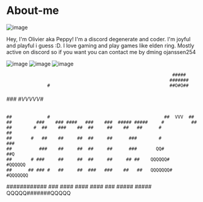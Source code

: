 # About-me
![image](https://github.com/user-attachments/assets/00fed854-01cd-4a26-a9ac-a72ca680636d)

Hey, I'm Olivier aka Peppy! I'm a discord degenerate and coder. I'm joyful and playful i guess :D. 
I love gaming and play games like elden ring. Mostly active on discord so if you want you can contact me by dming ojanssen254


![image](https://github.com/user-attachments/assets/855966f4-2d19-463a-99a9-cdf72d356ab1) 
![image](https://github.com/user-attachments/assets/d56227f0-0dfc-4505-aba5-77c491a2a4f6) 
![image](https://github.com/user-attachments/assets/94c70c5f-d811-4a2a-8f4c-0c4ac1c532a8)



                                                                 #####
                                                                #######
                   #                                            ##O#O##
  ######          ###                                           #VVVVV#
    ##             #                                          ##  VVV  ##
    ##         ###    ### ####   ###    ###  ##### #####     #          ##
    ##        #  ##    ###    ##  ##     ##    ##   ##      #            ##
    ##       #   ##    ##     ##  ##     ##      ###        #            ###
    ##          ###    ##     ##  ##     ##      ###       QQ#           ##Q
    ##       # ###     ##     ##  ##     ##     ## ##    QQQQQQ#       #QQQQQQ
    ##      ## ### #   ##     ##  ###   ###    ##   ##   QQQQQQQ#     #QQQQQQQ
  ############  ###   ####   ####   #### ### ##### #####   QQQQQ#######QQQQQ

